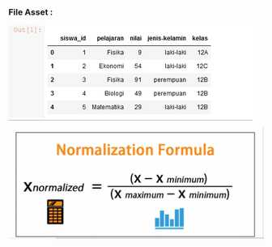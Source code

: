 <h3>File Asset : </h3>
<img src="https://github.com/boyzitakazi/Source-Code-Belajar/blob/master/Python%20Course/img/pratugas.png">
<img src="https://github.com/boyzitakazi/Source-Code-Belajar/blob/master/Python%20Course/img/pratugas1.png">
